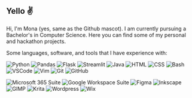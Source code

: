 ## Yello ✌️

Hi, I'm Mona (yes, same as the Github mascot). I am currently pursuing a Bachelor's in Computer Science. Here you can find some of my personal and hackathon projects.

Some languages, software, and tools that I have experience with:

![Python](https://img.shields.io/badge/python-3776AB?logo=python&logoColor=white)
![Pandas](https://img.shields.io/badge/pandas-150458?logo=pandas&logoColor=white)
![Flask](https://img.shields.io/badge/flask-45b4ef?logo=flask&logoColor=white)
![Streamlit](https://img.shields.io/badge/streamlit-FF4B4B?logo=streamlit&logoColor=white)
![Java](https://img.shields.io/badge/java-F80000?logo=oracle)
![HTML](https://img.shields.io/badge/html-E34F26?logo=html5&logoColor=white)
![CSS](https://img.shields.io/badge/css-1572B6?logo=css3&logoColor=white)
![Bash](https://img.shields.io/badge/bash-4EAA25?logo=gnubash&logoColor=white)
![VSCode](https://img.shields.io/badge/vs%20code-00a8e8?logo=visual-studio-code&logoColor=white)
![Vim](https://img.shields.io/badge/vim-019733?logo=vim&logoColor=white)
![Git](https://img.shields.io/badge/git-F05032?&logo=git&logoColor=white)
![GitHub](https://img.shields.io/badge/github-181717?&logo=github&logoColor=white)

![Microsoft 365 Suite](https://img.shields.io/badge/microsoft%20suite-6264A7)
![Google Workspace Suite](https://img.shields.io/badge/google%20suite-4285F4?logo=googleappsscript&logoColor=white)
![Figma](https://img.shields.io/badge/figma-A259FF?logo=figma&logoColor=white)
![Inkscape](https://img.shields.io/badge/inkscape-000000?logo=inkscape&logoColor=white)
![GIMP](https://img.shields.io/badge/gimp-5C5543?logo=gimp&logoColor=white)
![Krita](https://img.shields.io/badge/krita-3BABFF?logo=krita&logoColor=white)
![Wordpress](https://img.shields.io/badge/wordpress-21759B?logo=wordpress&logoColor=white)
![Wix](https://img.shields.io/badge/wix-0C6EFC?logo=wix&logoColor=white)

<!--
**06j07m/06j07m** is a ✨ _special_ ✨ repository because its `README.md` (this file) appears on your GitHub profile.

Here are some ideas to get you started:

- 🔭 I’m currently working on ...
- 🌱 I’m currently learning ...
- 👯 I’m looking to collaborate on ...
- 🤔 I’m looking for help with ...
- 💬 Ask me about ...
- 📫 How to reach me: ...
- 😄 Pronouns: ...
- ⚡ Fun fact: ...
-->
